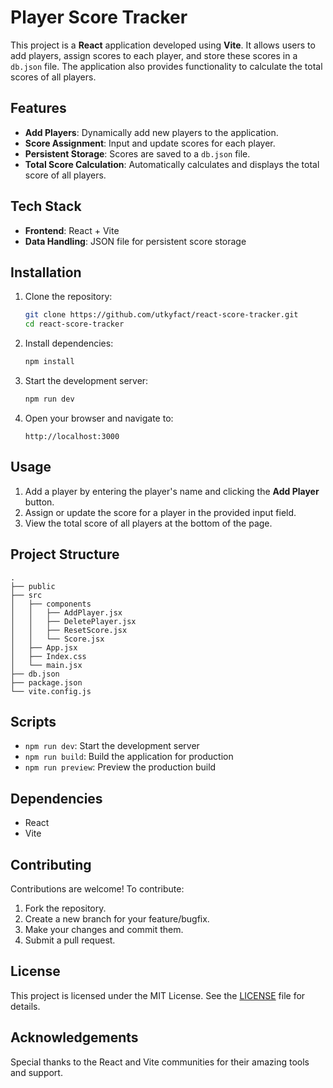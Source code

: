 # Player Score Tracker

This project is a **React** application developed using **Vite**. It allows users to add players, assign scores to each player, and store these scores in a `db.json` file. The application also provides functionality to calculate the total scores of all players.

## Features

- **Add Players**: Dynamically add new players to the application.
- **Score Assignment**: Input and update scores for each player.
- **Persistent Storage**: Scores are saved to a `db.json` file.
- **Total Score Calculation**: Automatically calculates and displays the total score of all players.

## Tech Stack

- **Frontend**: React + Vite
- **Data Handling**: JSON file for persistent score storage

## Installation

1. Clone the repository:
   ```bash
   git clone https://github.com/utkyfact/react-score-tracker.git
   cd react-score-tracker
   ```

2. Install dependencies:
   ```bash
   npm install
   ```

3. Start the development server:
   ```bash
   npm run dev
   ```

4. Open your browser and navigate to:
   ```
   http://localhost:3000
   ```

## Usage

1. Add a player by entering the player's name and clicking the **Add Player** button.
2. Assign or update the score for a player in the provided input field.
3. View the total score of all players at the bottom of the page.

## Project Structure

```
.
├── public
├── src
│   ├── components
│   │   ├── AddPlayer.jsx
│   │   ├── DeletePlayer.jsx
│   │   ├── ResetScore.jsx
│   │   └── Score.jsx
│   ├── App.jsx
│   ├── Index.css
│   └── main.jsx
├── db.json
├── package.json
└── vite.config.js
```

## Scripts

- `npm run dev`: Start the development server
- `npm run build`: Build the application for production
- `npm run preview`: Preview the production build

## Dependencies

- React
- Vite

## Contributing

Contributions are welcome! To contribute:

1. Fork the repository.
2. Create a new branch for your feature/bugfix.
3. Make your changes and commit them.
4. Submit a pull request.

## License

This project is licensed under the MIT License. See the [LICENSE](LICENSE) file for details.

## Acknowledgements

Special thanks to the React and Vite communities for their amazing tools and support.
